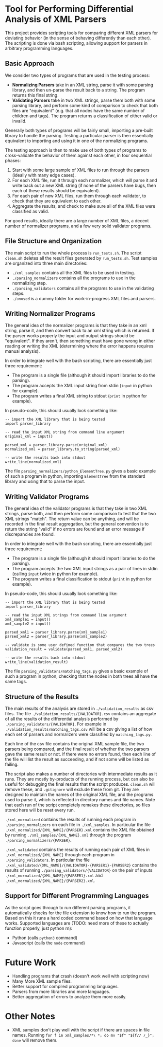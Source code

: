 # Tool for Performing Differential Analysis of XML Parsers

This project provides scripting tools for comparing different XML parsers for deviating behavior (in the sense of behaving differently than each other).
The scripting is done via bash scripting, allowing support for parsers in arbitrary programming languages.

## Basic Approach

We consider two types of programs that are used in the testing process:

* **Normalizing Parsers** take in an XML string, parse it with some parsing library, and then un-parse the result back to a string. The program returns this final string.
* **Validating Parsers** take in two XML strings, parse them both with some parsing library, and perform some kind of comparison to check that both files are "equivalent" (e.g. that all nodes have the same number of children and tags). The program returns a classification of either valid or invalid.

Generally both types of programs will be fairly small, importing a pre-built library to handle the parsing.
Testing a particular parser is then essentially equivalent to importing and using it in one of the normalizing programs.

The testing approach is then to make use of both types of programs to cross-validate the behavior of them against each other, in four sequential phases:
1. Start with some large sample of XML files to run through the parsers (ideally with many edge cases).
2. For each XML file, run it through each normalizer, which will parse it and write back out a new XML string (if none of the parsers have bugs, then each of these results should be equivalent).
3. For each pair of new XML files, run them through each validator, to check that they are equivalent to each other.
4. Aggregate the results, and check to make sure all of the XML files were classified as valid.

For good results, ideally there are a large number of XML files, a decent number of normalizer programs, and a few very solid validator programs.

## File Structure and Organization

The main script to run the whole process is `run_tests.sh`. The script `clean.sh` deletes all the result files generated by `run_tests.sh`.
Test samples are organized into three main directories:
* `./xml_samples` contains all the XML files to be used in testing.
* `./parsing_normalizers` contains all the programs to use in the normalizing step.
* `./parsing_validators` contains all the programs to use in the validating steps.
* `./unused` is a dummy folder for work-in-progress XML files and parsers.

## Writing Normalizer Programs

The general idea of the normalizer programs is that they take in an xml string, parse it, and then convert back to an xml string which is returned.
If the parser works properly the input and output strings should be "equivalent".
If they aren't, then something must have gone wrong in either reading or writing the XML
(determining where the error happens requires manual analysis).

In order to integrate well with the bash scripting, there are essentially just three requirement:
* The program is a single file (although it should import libraries to do the parsing).
* The program accepts the XML input string from stdin (`input` in python for example).
* The program writes a final XML string to stdout (`print` in python for example).

In pseudo-code, this should usually look something like:
```
-- import the XML library that is being tested
import parser_library

-- read the input XML string from command line argument
original_xml = input()

parsed_xml = parser_library.parse(original_xml)
normalized_xml = parser_library.to_string(parsed_xml)

-- write the results back into stdout
write_line(normalized_xml)
```

The file `parsing_normalizers/python_ElementTree.py` gives a basic example of such a program in python, importing `ElementTree` from the standard library and using that to parse the input.

## Writing Validator Programs

The general idea of the validator programs is that they take in two XML strings, parse both, and then perform some comparison to test that the two XML strings "match".
The return value can be anything, and will be recorded in the final result aggregation, but the general convention is to return the string "valid" if no errors are found and an error message if discrepancies are found.

In order to integrate well with the bash scripting, there are essentially just three requirement:
* The program is a single file (although it should import libraries to do the parsing).
* The program accepts the two XML input strings as a pair of lines in stdin (calling `input` twice in python for example).
* The program writes a final classification to stdout (`print` in python for example).

In pseudo-code, this should usually look something like:
```
-- import the XML library that is being tested
import parser_library

-- read the input XML strings from command line argument
xml_sample1 = input()
xml_sample2 = input()

parsed_xml1 = parser_library.parse(xml_sample1)
parsed_xml2 = parser_library.parse(xml_sample2)

-- validate is some user defined function that compares the two trees
validation_result = validate(parsed_xml1, parsed_xml2)

-- write the results back into stdout
write_line(validation_result)
```

The file `parsing_validators/matching_tags.py` gives a basic example of such a program in python, checking that the nodes in both trees all have the same tags.

## Structure of the Results

The main results of the analysis are stored in `./validation_results` as csv files.
The file `./validation_results/{VALIDATOR}.csv` contains an aggregate of all the results of the differential analysis performed by `./parsing_validators/{VALIDATOR}`.
For example in `./validation_results/matching_tags.csv` will be a csv giving a list of how each set of parsers and normalizers were classified by `matching_tags.py`.

Each line of the csv file contains the original XML sample file, the two parsers being compared, and the final result of whether the two parsers gave the same result or not.
If there were no errors found, then each line of the file will list the result as succeeding, and if not some will be listed as failing.

The script also makes a number of directories with intermediate results as it runs.
They are mostly by-products of the running process, but can also be useful for debugging the final results that the script produces.
`clean.sh` will remove these, and `.gitignore` will exclude these from git.
They are designed to maintain the names of the original XML file, and the programs used to parse it, which is reflected in directory names and file names.
Note that each run of the script completely remakes these directories, so files stored here will be reset every run.

`./xml_normalized` contains the results of running each program in `./parsing_normalizers` on each file in `./xml_samples`.
In particular the file `./xml_normalized/{XML_NAME}/{PARSER}.xml` contains the XML file obtained by running `./xml_samples/{XML_NAME}.xml` through the program `./parsing_normalizers/{PARSER}`.

`./xml_validated` contains the results of running each pair of XML files in `./xml_normalized/{XML_NAME}` through each program in `./parsing_validators`.
In particular the file `./xml_validated/{XML_NAME}/{VALIDATOR}-{PARSER1}-{PARSER2}` contains the results of running `./parsing_validators/{VALIDATOR}` on the pair of inputs `./xml_normalized/{XML_NAME}/{PARSER1}.xml` and `./xml_normalized/{XML_NAME}/{PARSER2}.xml`.

## Support for Different Programming Languages

As the script goes through to run different parsing programs, it automatically checks for the file extension to know how to run the program.
Based on this it runs a hard coded command based on how that language works.
Supported languages are (TODO: need more of these to actually function properly, just python rn):
* Python (calls `python3` command)
* Javascript (calls the `node` command)

# Future Work

* Handling programs that crash (doesn't work well with scripting now)
* Many More XML sample files.
* Better support for compiled programming languages.
* Parsers from more libraries and more languages.
* Better aggregation of errors to analyze them more easily.

# Other Notes

* XML samples don't play well with the script if there are spaces in file names. Running `for f in xml_samples/*\ *; do mv "$f" "${f// /_}"; done` will remove them.
